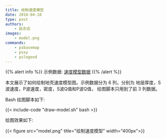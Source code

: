 ```yaml
---
title: 绘制速度模型
date: 2018-04-18
type: post
authors:
    - 赵志远
images:
    - model.png
commands:
    - psbasemap
    - psxy
    - pslegend
---
```

{{% alert info %}}
示例数据:
[速度模型数据](/example/ex020/model.txt)
{{% /alert %}}

本文展示了如何绘制地壳速度模型图。示例数据分为 6 列，分别为 地层厚度，S波速度，P波速度，密度，S波Q值和P波Q值，
绘图脚本只用到了前 3 列数据。

Bash 绘图脚本如下:

{{< include-code "draw-model.sh" bash >}}

绘图效果如下:

{{< figure src="model.png" title="绘制速度模型" width="400px">}}
